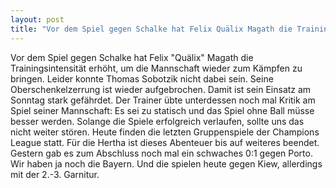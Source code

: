 ```yaml
---
layout: post
title: "Vor dem Spiel gegen Schalke hat Felix Quälix Magath die Trainingsintensität erhöht, um die Mannschaft wieder zum Kämpfen zu bringen."
---
```


Vor dem Spiel gegen Schalke hat Felix "Quälix" Magath die Trainingsintensität erhöht, um die Mannschaft wieder zum Kämpfen zu bringen. Leider konnte Thomas Sobotzik nicht dabei sein. Seine Oberschenkelzerrung ist wieder aufgebrochen. Damit ist sein Einsatz am Sonntag stark gefährdet. Der Trainer übte unterdessen noch mal Kritik am Spiel seiner Mannschaft: Es sei zu statisch und das Spiel ohne Ball müsse besser werden. Solange die Spiele erfolgreich verlaufen, sollte uns das nicht weiter stören. Heute finden die letzten Gruppenspiele der Champions League statt. Für die Hertha ist dieses Abenteuer bis auf weiteres beendet. Gestern gab es zum Abschluss noch mal ein schwaches 0:1 gegen Porto. Wir haben ja noch die Bayern. Und die spielen heute gegen Kiew, allerdings mit der 2.-3. Garnitur.
